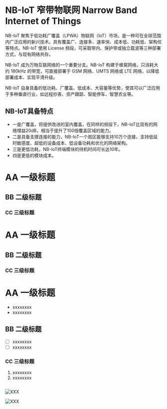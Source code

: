 # NB-IoT 窄带物联网  Narrow Band Internet of Things

NB-IoT 聚焦于低功耗广覆盖（LPWA）物联网（IoT）市场，是一种可在全球范围内广泛应用的新兴技术。具有覆盖广、连接多、速率快、成本低、功耗低、架构优等特点。NB-IoT 使用 License 频段，可采取带内、保护带或独立载波等三种部署方式，与现有网络共存。



NB-IoT 成为万物互联网络的一个重要分支。NB-IoT 构建于蜂窝网络，只消耗大约 180kHz 的带宽，可直接部署于 GSM 网络、UMTS 网络或 LTE 网络，以降低部署成本、实现平滑升级。



NB-IoT 自身具备的低功耗、广覆盖、低成本、大容量等优势，使其可以广泛应用于多种垂直行业，如远程抄表、资产跟踪、智能停车、智慧农业等。



## NB-IoT具备特点

- 一是广覆盖，将提供改进的室内覆盖，在同样的频段下，NB-IoT比现有的网络增益20dB，相当于提升了100倍覆盖区域的能力。
- 二是具备支撑连接的能力，NB-IoT一个扇区能够支持10万个连接，支持低延时敏感度、超低的设备成本、低设备功耗和优化的网络架构。
- 三是更低功耗，NB-IoT终端模块的待机时间可长达10年。
- 四是更低的模块成本。

# AA 一级标题

## BB 二级标题

### CC 三级标题



# AA 一级标题

## BB 二级标题

### CC 三级标题



# AA 一级标题

- xxxxxxxx
- xxxxxxxx

## BB 二级标题

- [ ] xxxxxxxx
- [ ] xxxxxxxx

### CC 三级标题

1. xxxxxxxx
2. xxxxxxxx



```bash

```



![XXX](figures/XXX.drawio.png)

![XXX](figures/XXX.jpg)



